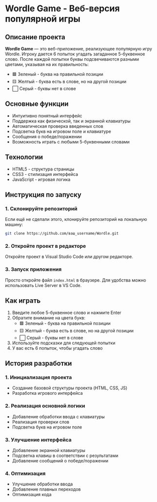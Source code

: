 # Wordle Game - Веб-версия популярной игры

## Описание проекта
**Wordle Game** — это веб-приложение, реализующее популярную игру Wordle. Игроку дается 6 попыток угадать загаданное 5-буквенное слово. После каждой попытки буквы подсвечиваются разными цветами, указывая на их правильность:
- 🟩 Зеленый - буква на правильной позиции
- 🟨 Желтый - буква есть в слове, но на другой позиции
- ⬜ Серый - буквы нет в слове

## Основные функции
- Интуитивно понятный интерфейс
- Поддержка как физической, так и экранной клавиатуры
- Автоматическая проверка введенных слов
- Подсветка букв на игровом поле и клавиатуре
- Сообщения о победе/поражении
- Возможность играть с любыми 5-буквенными словами

## Технологии
- HTML5 - структура страницы
- CSS3 - стилизация интерфейса
- JavaScript - игровая логика

## Инструкция по запуску

### 1. Склонируйте репозиторий
Если ещё не сделали этого, клонируйте репозиторий на локальную машину:
```sh
git clone https://github.com/ваш_username/Wordle.git
```

### 2. Откройте проект в редакторе
Откройте проект в Visual Studio Code или другом редакторе.

### 3. Запуск приложения
Просто откройте файл `index.html` в браузере. Для удобства можно использовать Live Server в VS Code.

## Как играть
1. Введите любое 5-буквенное слово и нажмите Enter
2. Обратите внимание на цвета букв:
   - 🟩 Зеленый - буква на правильной позиции
   - 🟨 Желтый - буква есть в слове, но на другой позиции
   - ⬜ Серый - буквы нет в слове
3. Используйте подсказки для следующей попытки
4. У вас есть 6 попыток, чтобы угадать слово

## История разработки
### 1. Инициализация проекта
- Создание базовой структуры проекта (HTML, CSS, JS)
- Разработка игрового интерфейса

### 2. Реализация основной логики
- Добавление обработки ввода с клавиатуры
- Реализация проверки слов
- Подсветка букв на игровом поле

### 3. Улучшение интерфейса
- Добавление экранной клавиатуры
- Подсветка клавиш в соответствии с результатами
- Добавление сообщений о победе/поражении

### 4. Оптимизация
- Улучшение обработки ввода
- Добавление плавных переходов
- Оптимизация кода
